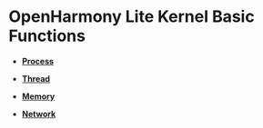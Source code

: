 # OpenHarmony Lite Kernel Basic Functions<a name="EN-US_TOPIC_0000001054329761"></a>

-   **[Process](process.md)**  

-   **[Thread](thread.md)**  

-   **[Memory](memory.md)**  

-   **[Network](network.md)**  


